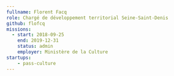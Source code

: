 ```yaml
---
fullname: Florent Facq
role: Chargé de développement territorial Seine-Saint-Denis
github: flofcq
missions:
  - start: 2018-09-25
    end: 2019-12-31
    status: admin
    employer: Ministère de la Culture
startups:
    - pass-culture
---
```

